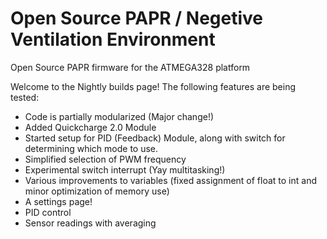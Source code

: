 # Open Source PAPR / Negetive Ventilation Environment
Open Source PAPR firmware for the ATMEGA328 platform

Welcome to the Nightly builds page! The following features are being tested:

- Code is partially modularized (Major change!)
- Added Quickcharge 2.0 Module
- Started setup for PID (Feedback) Module, along with switch for determining which mode to use.
- Simplified selection of PWM frequency
- Experimental switch interrupt (Yay multitasking!)
- Various improvements to variables (fixed assignment of float to int and minor optimization of memory use)
- A settings page!
- PID control
- Sensor readings with averaging
